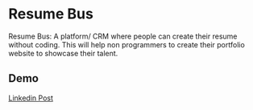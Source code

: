 # Resume Bus

Resume Bus: A platform/ CRM where people can create their resume without coding. This will help non programmers to create their portfolio website to showcase their talent.

## Demo
[Linkedin Post](https://www.linkedin.com/posts/sandipsadhukhan_project-opensource-coding-activity-6989261570707009536-DwlX?utm_source=share&utm_medium=member_desktop)
